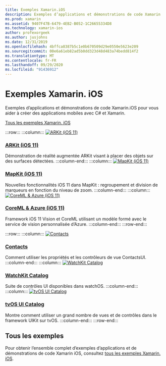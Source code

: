 ```yaml
---
title: Exemples Xamarin.iOS
description: Exemples d’applications et démonstrations de code Xamarin.iOS pour vous aider à créer des applications mobiles avec C# et Xamarin.
ms.prod: xamarin
ms.assetid: 9407F47B-6479-4EB2-B052-1C26655334D8
ms.technology: xamarin-ios
author: profexorgeek
ms.author: jusjohns
ms.date: 12/31/2019
ms.openlocfilehash: 4bffca8387b5c1e0b670509d29e0550e5623e209
ms.sourcegitcommit: 00e6a61eb82ad5b0dd323d48d483a74bedd814f2
ms.translationtype: MT
ms.contentlocale: fr-FR
ms.lasthandoff: 09/29/2020
ms.locfileid: "91436912"
---
```

# <a name="xamarinios-samples"></a>Exemples Xamarin. iOS

Exemples d’applications et démonstrations de code Xamarin.iOS pour vous aider à créer des applications mobiles avec C# et Xamarin.

[Tous les exemples Xamarin. iOS](/samples/browse/?products=xamarin&term=Xamarin.iOS)

:::row:::
      :::column:::
[![ARKit (iOS 11)](images/arkit.png)](/samples/xamarin/ios-samples/ios11-arkitplacingobjects/)

### <a name="arkit-ios-11"></a>[ARKit (iOS 11)](/samples/xamarin/ios-samples/ios11-arkitplacingobjects/)

Démonstration de réalité augmentée ARKit visant à placer des objets sur des surfaces détectées.
    :::column-end:::
    :::column:::
[![MapKit (iOS 11)](images/mapkit.png)](/samples/xamarin/ios-samples/ios11-mapkitsample/)

### <a name="mapkit-ios-11"></a>[MapKit (iOS 11)](/samples/xamarin/ios-samples/ios11-mapkitsample/)

Nouvelles fonctionnalités iOS 11 dans MapKit : regroupement et division de marqueurs en fonction du niveau de zoom.
    :::column-end:::
    :::column:::
[![CoreML & Azure (iOS 11)](images/coremlazure.png)](/samples/xamarin/ios-samples/ios11-coremlazuremodel/)

### <a name="coreml--azure-ios-11"></a>[CoreML & Azure (iOS 11)](/samples/xamarin/ios-samples/ios11-coremlazuremodel/)

Framework iOS 11 Vision et CoreML utilisant un modèle formé avec le service de vision personnalisée d’Azure.
    :::column-end:::
:::row-end:::

:::row:::
    :::column:::
[![Contacts](images/contacts.png)](/samples/xamarin/ios-samples/contacts)

### <a name="contacts"></a>[Contacts](/samples/xamarin/ios-samples/contacts)

Comment utiliser les propriétés et les contrôleurs de vue ContactsUI.
    :::column-end:::
    :::column:::
[![WatchKit Catalog](images/watchos.png)](/samples/xamarin/ios-samples/watchos-watchkitcatalog/)

### <a name="watchkit-catalog"></a>[WatchKit Catalog](/samples/xamarin/ios-samples/watchos-watchkitcatalog/)

Suite de contrôles UI disponibles dans watchOS.
    :::column-end:::
    :::column:::
[![tvOS UI Catalog](images/tvosui.png)](/samples/xamarin/ios-samples/tvos-uicatalog/)

### <a name="tvos-ui-catalog"></a>[tvOS UI Catalog](/samples/xamarin/ios-samples/tvos-uicatalog/)

Montre comment utiliser un grand nombre de vues et de contrôles dans le framework UIKit sur tvOS.
    :::column-end:::
:::row-end:::

## <a name="all-samples"></a>Tous les exemples

Pour obtenir l’ensemble complet d’exemples d’applications et de démonstrations de code Xamarin iOS, consultez [tous les exemples Xamarin. iOS](/samples/browse/?products=xamarin&term=Xamarin.iOS).